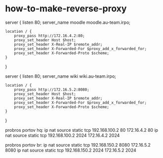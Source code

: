 # how-to-make-reverse-proxy
server {
    listen 80;
    server_name moodle moodle.au-team.irpo;

    location / {
        proxy_pass http://172.16.4.2:80;
        proxy_set_header Host $host;
        proxy_set_header X-Real-IP $remote_addr;
        proxy_set_header X-Forwarded-For $proxy_add_x_forwarded_for;
        proxy_set_header X-Forwarded-Proto $scheme;
    }
}

server {
    listen 80;
    server_name wiki wiki.au-team.irpo;

    location / {
        proxy_pass http://172.16.5.2:8080;
        proxy_set_header Host $host;
        proxy_set_header X-Real-IP $remote_addr;
        proxy_set_header X-Forwarded-For $proxy_add_x_forwarded_for;
        proxy_set_header X-Forwarded-Proto $scheme;
    }
}

probros portov hq:
ip nat source static tcp 192.168.100.2 80 172.16.4.2 80
ip nat source static tcp 192.168.100.2 2024 172.16.4.2 2024



probros portov br:
ip nat source static tcp 192.168.150.2 8080 172.16.5.2 8080
ip nat source static tcp 192.168.150.2 2024 172.16.5.2 2024

